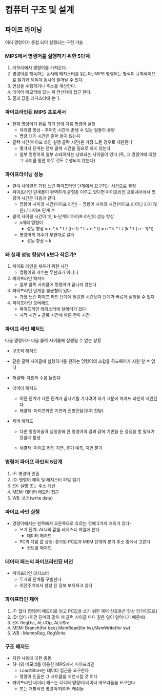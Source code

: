# 컴퓨터 구조 및 설계

## 파이프 라이닝

여러 명령어가 중첩 되어 실행되는 구현 기술



### MIPS에서 명령어를 실행하기 위한 5단계 

1. 메모리에서 명령어를 가져온다.
2. 명령어를 해독하는 동시에 레지스터를 읽는다, MIPS 명령어는 형식이 규칙적이므로 읽기와 해독이 동시에 일어날 수 있다.
3. 연상을 수행하거나 주소를 계산한다.
4. 데이터 메모리에 있는 피 연산자에 접근 한다.
5. 결과 값을 레지스터에 쓴다.

 

### 파이프라인된 MIPS 프로세서

- 현재 명령어가 완료 되기 전에 다음 명령어 실행
  - 처리량 향상 - 주어진 시간에 끝낼 수 있는 일들의 총량
  - 명령 대기 시간은 줄어 들지 않는다
- 클락 시간(파이프 라인 실행 클락 시간)은 가장 느린 경우로 제한된다
  - 몇가지 단계는 전체 클락 시간을 필요로 하지 않는다
  - 일부 명령어의 일부 스테이지는 낭비되는 사이클이 있다 (즉, 그 명령어에 대한 그 사이클 동안 아무 것도 수행되지 않는다)



### 파이프라이닝 성능

- 클럭 사이클은 가장 느린 파이프라인 단계에서 요구되는 시간으로 결정
- 파이프라인 단계들이 완벽하게 균형을 이루고 있다면 파이프라인 프로세서에서 명령어 시간은 다음과 같다.
  - 명령어 사이의 시간(파이프 라인) = 명령어 사이의 시간(파이프 라이닝 되지 않은) / 파이프 단계 수
- 클락 사이클 시간이 t인 k-단계의 파이프 라인의 성능 향상
  - n개의 명령어
    - 성능 향상 = n * k * t / ((k-1) * t + n * t) = n * k * t / (k * t ( n - 1)*t)
  - 명령어의 개수가 무한대로 갈때
    - 성능 향상 = k



### 왜 실제 성능 향상이 k보다 작은가?

1. 파이트 라인을 채우기 위한 시간
   - 명령어의 개수는 무한대가 아니다
2. 파이프라인 해저드
   - 일부 클럭 사이클에 명령어가 끝나지 않는다
3. 파이프라인 단계중 불균형이 있다
   - 가장 느린 파이프 라인 단계에 필요한 시간보다 단계가 빠르게 실행될 수 있다
4. 파이프라인 오버헤드
   - 파이프라인 레지스터에 딜레이가 있다
   - 시작 시간 + 클록 시간에 따른 전파 시간



### 파이프 라인 해저드

다음 명령어가 다음 클럭 사이클에 실행될 수 없는 상황

-  구조적 해저드

  - 같은 클럭 사이클에 실행하기를 원하는 명령어의 조합을 하드웨어가 지원 할 수 없다
  - 해결책: 자원의 수를 늘인다

- 데이터 해저드

  - 어떤 단계가 다른 단계가 끝나기를 기다려야 하기 때문에 파이프 라인이 지연된다
  - 해결책: 파이프라인 지연과 전방전달(우회 전달)

- 제어 해저드
  - 다른 명령어들이 실행중에 한 명령어의 결과 같에 기반을 둔 결정을 할 필요가 있을때 발생

  - 해결책: 파이프 라인 지연, 분기 예측, 지연 분기

    

### 명령어 파이프 라인의 5단계

1. IF: 명령어 인출
2. ID: 명령어 해독 및 레지스터 파일 읽기
3. EX: 실행 또는 주소 계산
4. MEM: 데이터 메모리 접근
5. WB: 쓰기(write data)



### 파이프 라인 실행

- 명령어에서는 왼쪽에서 오른쪽으로 흐르는 것에 2가지 예외가 있다-
  - 쓰기 단계: ALU의 값을 레지스터 파일에 쓴다
    - 데이터 해저드
  - PC의 다음 값 상정: 증가된 PC값과 MEM 단계의 분기 주소 중에서 고른다
    - 컨트롤 해저드



### 데이터 패스의 파이프라인된 버전

- 파이프라인 레지스터
  - 두개의 단계를 구별한다
  - 이전주기에서 생성 된 정보 보유하고 있다



### 파이프라인 제어

1. IF: 없다 (명령어 메모리를 읽고 PC값을 쓰기 위한 제어 신호들은 항상 인가되므로)
2. ID: 없다 (이전 단계와 같이 매 클럭 사이클 마다 같은 일이 일어나기 때문에)
3. EX: RegDst, ALUOp, ALUSrc
4. MEM:  Branch(for beq),MemRead(for lw),MemWrite(for sw)
5. WB : MemtoReg, RegWrite



### 구조 해저드

- 자원 사용에 대한 충돌
- 하나의 메모리를 이용한 MIPS에서 파이프라인
  - Load/Store는 데이터 접근을 요구한다
  - 명령어 인출은 그 사이클을 지연시킬 것 이다
- 파이프라인 데이터 패스는 각각의 명령어/데이터 메모리들을 요구한다
  - 또는 개별적인 명령어/데이터 캐쉬들

